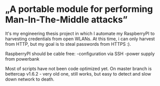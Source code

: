 # „A portable module for performing Man-In-The-Middle attacks” #

It's my engineering thesis project in which I automate my RaspberryPI to harvesting credentials from open WLANs.
At this time, i can only harvest from HTTP, but my goal is to steal passwords from HTTPS :).

RaspberryPI should be cable free:
  -configuration via SSH
  -power supply from powerbank

Most of scripts have not been code optimized yet.
On master branch is bettercap v1.6.2 - very old one, still works, but easy to detect and slow down network to death.
